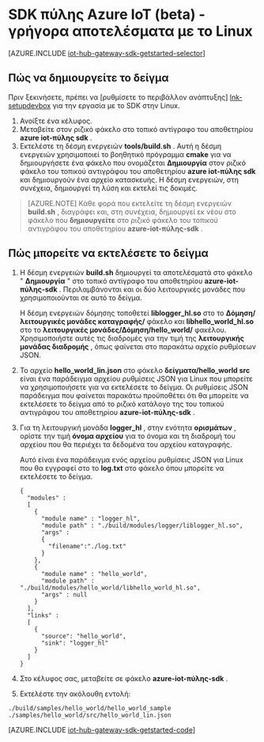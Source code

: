 <properties
    pageTitle="Γρήγορα αποτελέσματα με το SDK IoT διανομέα πύλης | Microsoft Azure"
    description="Αυτόν τον Οδηγό Azure IoT πύλης SDK χρησιμοποιεί Linux για την απεικόνιση βασικές έννοιες, θα πρέπει να γνωρίζετε κατά τη χρήση του SDK Azure IoT πύλης."
    services="iot-hub"
    documentationCenter=""
    authors="chipalost"
    manager="timlt"
    editor=""/>

<tags
     ms.service="iot-hub"
     ms.devlang="cpp"
     ms.topic="get-started-article"
     ms.tgt_pltfrm="na"
     ms.workload="na"
     ms.date="08/25/2016"
     ms.author="andbuc"/>


# <a name="azure-iot-gateway-sdk-beta---get-started-using-linux"></a>SDK πύλης Azure IoT (beta) - γρήγορα αποτελέσματα με το Linux

[AZURE.INCLUDE [iot-hub-gateway-sdk-getstarted-selector](../../includes/iot-hub-gateway-sdk-getstarted-selector.md)]

## <a name="how-to-build-the-sample"></a>Πώς να δημιουργείτε το δείγμα

Πριν ξεκινήσετε, πρέπει να [ρυθμίσετε το περιβάλλον ανάπτυξης] [ lnk-setupdevbox] για την εργασία με το SDK στην Linux.

1. Ανοίξτε ένα κέλυφος.
2. Μεταβείτε στον ριζικό φάκελο στο τοπικό αντίγραφο του αποθετηρίου **azure iot-πύλης sdk** .
3. Εκτελέστε τη δέσμη ενεργειών **tools/build.sh** . Αυτή η δέσμη ενεργειών χρησιμοποιεί το βοηθητικό πρόγραμμα **cmake** για να δημιουργήσετε ένα φάκελο που ονομάζεται **Δημιουργία** στον ριζικό φάκελο του τοπικού αντιγράφου του αποθετηρίου **azure iot-πύλης sdk** και δημιουργούν ένα αρχείο κατασκευής. Η δέσμη ενεργειών, στη συνέχεια, δημιουργεί τη λύση και εκτελεί τις δοκιμές.

> [AZURE.NOTE]  Κάθε φορά που εκτελείτε τη δέσμη ενεργειών **build.sh** , διαγράφει και, στη συνέχεια, δημιουργεί εκ νέου στο φάκελο που **δημιουργείτε** στο ριζικό φάκελο του τοπικού αντιγράφου του αποθετηρίου **azure-iot-πύλης-sdk** .

## <a name="how-to-run-the-sample"></a>Πώς μπορείτε να εκτελέσετε το δείγμα

1. Η δέσμη ενεργειών **build.sh** δημιουργεί τα αποτελέσματά στο φάκελο " **Δημιουργία** " στο τοπικό αντίγραφο του αποθετηρίου **azure-iot-πύλης-sdk** . Περιλαμβάνονται και οι δύο λειτουργικές μονάδες που χρησιμοποιούνται σε αυτό το δείγμα.

    Η δέσμη ενεργειών δόμησης τοποθετεί **liblogger_hl.so** στο το **Δόμηση/λειτουργικές μονάδες καταγραφής/** φάκελο και **libhello_world_hl.so** στο το **λειτουργικές μονάδες/Δόμηση/hello_world/** φακέλου. Χρησιμοποιήστε αυτές τις διαδρομές για την τιμή της **λειτουργικής μονάδας διαδρομής** , όπως φαίνεται στο παρακάτω αρχείο ρυθμίσεων JSON.

2. Το αρχείο **hello_world_lin.json** στο φάκελο **δείγματα/hello_world src** είναι ένα παράδειγμα αρχείου ρυθμίσεις JSON για Linux που μπορείτε να χρησιμοποιήσετε για να εκτελέσετε το δείγμα. Οι ρυθμίσεις JSON παράδειγμα που φαίνεται παρακάτω προϋποθέτει ότι θα μπορείτε να εκτελέσετε το δείγμα από το ριζικό κατάλογο της του τοπικού αντιγράφου του αποθετηρίου **azure-iot-πύλης-sdk** .

3. Για τη λειτουργική μονάδα **logger_hl** , στην ενότητα **ορισμάτων** , ορίστε την τιμή **όνομα αρχείου** για το όνομα και τη διαδρομή του αρχείου που θα περιέχει τα δεδομένα του αρχείου καταγραφής.

    Αυτό είναι ένα παράδειγμα ενός αρχείου ρυθμίσεις JSON για Linux που θα εγγραφεί στο το **log.txt** στο φάκελο όπου μπορείτε να εκτελέσετε το δείγμα.

    ```
    {
      "modules" :
      [ 
        {
          "module name" : "logger_hl",
          "module path" : "./build/modules/logger/liblogger_hl.so",
          "args" : 
          {
            "filename":"./log.txt"
          }
        },
        {
          "module name" : "hello_world",
          "module path" : "./build/modules/hello_world/libhello_world_hl.so",
          "args" : null
        }
      ],
      "links" :
      [
        {
          "source": "hello_world",
          "sink": "logger_hl"
        }
      ]
    }
    ```

3. Στο κέλυφος σας, μεταβείτε σε φάκελο **azure-iot-πύλης-sdk** .
4. Εκτελέστε την ακόλουθη εντολή:
  
  ```
  ./build/samples/hello_world/hello_world_sample ./samples/hello_world/src/hello_world_lin.json
  ``` 

[AZURE.INCLUDE [iot-hub-gateway-sdk-getstarted-code](../../includes/iot-hub-gateway-sdk-getstarted-code.md)]

<!-- Links -->
[lnk-setupdevbox]: https://github.com/Azure/azure-iot-gateway-sdk/blob/master/doc/devbox_setup.md
